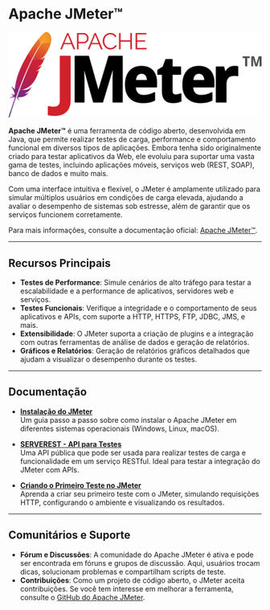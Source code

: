 # **Apache JMeter™**

<div align="center">
  <img src="./images/logo.svg">
</div>

**Apache JMeter™** é uma ferramenta de código aberto, desenvolvida em Java, que permite realizar testes de carga, performance e comportamento funcional em diversos tipos de aplicações. Embora tenha sido originalmente criado para testar aplicativos da Web, ele evoluiu para suportar uma vasta gama de testes, incluindo aplicações móveis, serviços web (REST, SOAP), banco de dados e muito mais.

Com uma interface intuitiva e flexível, o JMeter é amplamente utilizado para simular múltiplos usuários em condições de carga elevada, ajudando a avaliar o desempenho de sistemas sob estresse, além de garantir que os serviços funcionem corretamente.

Para mais informações, consulte a documentação oficial: [Apache JMeter™](https://jmeter.apache.org/).

---

## **Recursos Principais**

- **Testes de Performance**: Simule cenários de alto tráfego para testar a escalabilidade e a performance de aplicativos, servidores web e serviços.
- **Testes Funcionais**: Verifique a integridade e o comportamento de seus aplicativos e APIs, com suporte a HTTP, HTTPS, FTP, JDBC, JMS, e mais.
- **Extensibilidade**: O JMeter suporta a criação de plugins e a integração com outras ferramentas de análise de dados e geração de relatórios.
- **Gráficos e Relatórios**: Geração de relatórios gráficos detalhados que ajudam a visualizar o desempenho durante os testes.

---

## **Documentação**

- **[Instalação do JMeter](.docs/install.md)**  
  Um guia passo a passo sobre como instalar o Apache JMeter em diferentes sistemas operacionais (Windows, Linux, macOS).

- **[SERVEREST - API para Testes](https://serverest.dev/)**  
  Uma API pública que pode ser usada para realizar testes de carga e funcionalidade em um serviço RESTful. Ideal para testar a integração do JMeter com APIs.

- **[Criando o Primeiro Teste no JMeter](.docs/first-test.md)**  
  Aprenda a criar seu primeiro teste com o JMeter, simulando requisições HTTP, configurando o ambiente e visualizando os resultados.

---

## **Comunitários e Suporte**

- **Fórum e Discussões**: A comunidade do Apache JMeter é ativa e pode ser encontrada em fóruns e grupos de discussão. Aqui, usuários trocam dicas, solucionam problemas e compartilham scripts de teste.
- **Contribuições**: Como um projeto de código aberto, o JMeter aceita contribuições. Se você tem interesse em melhorar a ferramenta, consulte o [GitHub do Apache JMeter](https://github.com/apache/jmeter).
